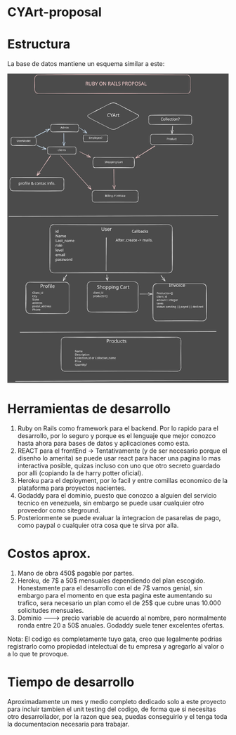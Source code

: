 # CYArt-proposal

# Estructura

La base de datos mantiene un esquema similar a este: 

![Esquema de base de datos](<CYART db.svg>)

# Herramientas de desarrollo

1. Ruby on Rails como framework para el backend. Por lo rapido para el desarrollo, por lo seguro y porque es el lenguaje que mejor conozco hasta ahora para bases de datos y aplicaciones como esta.
2. REACT para el frontEnd -> Tentativamente (y de ser necesario porque el disenho lo amerita) se puede usar react para hacer una pagina lo mas interactiva posible, quizas incluso con uno que otro secreto guardado por alli (copiando la de harry potter oficial).
3. Heroku para el deployment, por lo facil y entre comillas economico de la plataforma para proyectos nacientes.
4. Godaddy para el dominio, puesto que conozco a alguien del servicio tecnico en venezuela, sin embargo se puede usar cualquier otro proveedor como siteground.
5. Posteriormente se puede evaluar la integracion de pasarelas de pago, como paypal o cualquier otra cosa que te sirva por alla.

# Costos aprox.

1. Mano de obra 450$ pagable por partes.
2. Heroku, de 7$ a 50$ mensuales dependiendo del plan escogido. Honestamente para el desarrollo con el de 7$ vamos genial, sin embargo para el momento en que esta pagina este aumentando su trafico, sera necesario un plan como el de 25$ que cubre unas 10.000 solicitudes mensuales.
3. Dominio ---> precio variable de acuerdo al nombre, pero normalmente ronda entre 20 a 50$ anuales. Godaddy suele tener excelentes ofertas.

Nota: El codigo es completamente tuyo gata, creo que legalmente podrias registrarlo como propiedad intelectual de tu empresa y agregarlo al valor o a lo que te provoque.

# Tiempo de desarrollo

Aproximadamente un mes y medio completo dedicado solo a este proyecto para incluir tambien el unit testing del codigo, de forma que si necesitas otro desarrollador, por la razon que sea, puedas conseguirlo y el tenga toda la documentacion necesaria para trabajar.